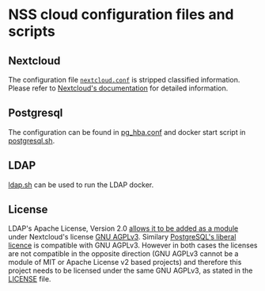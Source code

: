 # NSS cloud configuration files and scripts

## Nextcloud
The configuration file [`nextcloud.conf`](nextcloud.conf) is stripped classified information. Please refer to [Nextcloud's documentation](https://docs.nextcloud.com/server/latest/admin_manual/configuration_server/index.html) for detailed information.

## Postgresql
The configuration can be found in [pg_hba.conf](pg_hba.conf) and docker start script in [postgresql.sh](postgresql.sh).

## LDAP
[ldap.sh](ldap.sh) can be used to run the LDAP docker.

## License
LDAP's Apache License, Version 2.0 [allows it to be added as a module](https://www.apache.org/licenses/GPL-compatibility.html) under Nextcloud's license [GNU AGPLv3](https://github.com/nextcloud/server/blob/master/COPYING). Similary [PostgreSQL's liberal licence](Postgresql) is compatible with GNU AGPLv3. However in both cases the licenses are not compatible in the opposite direction (GNU AGPLv3 cannot be a module of MIT or Apache License v2 based projects) and therefore this project needs to be licensed under the same GNU AGPLv3, as stated in the [LICENSE](../LICENSE) file.
